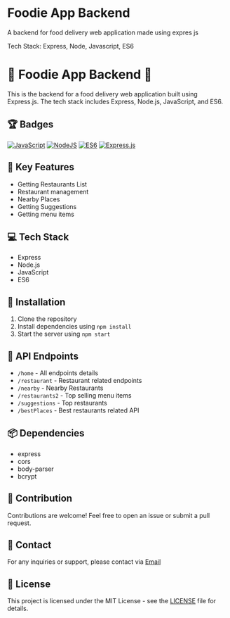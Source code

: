 # Foodie App Backend

A backend for food delivery web application made using expres js

Tech Stack: Express, Node, Javascript, ES6

# 🍔 Foodie App Backend 🍕

This is the backend for a food delivery web application built using Express.js. The tech stack includes Express, Node.js, JavaScript, and ES6.

## 🏆 Badges


[![JavaScript](https://img.shields.io/badge/JavaScript-ES6-yellow)](https://www.ecma-international.org/ecma-262/6.0/)
[![NodeJS](https://img.shields.io/badge/node.js-6DA55F?style=for-the-badge&logo=node.js&logoColor=white)](https://nodejs.org/en)
[![ES6](https://img.shields.io/badge/ES6-latest-brightgreen)](https://www.ecma-international.org/ecma-262/6.0/)
[![Express.js](https://img.shields.io/badge/express.js-%23404d59.svg?style=for-the-badge&logo=express&logoColor=%2361DAFB)](https://expressjs.com/)

## 🚀 Key Features

- Getting Restaurants List
- Restaurant management
- Nearby Places
- Getting Suggestions
- Getting menu items

## 💻 Tech Stack

- Express
- Node.js
- JavaScript
- ES6

## 📝 Installation

1. Clone the repository
2. Install dependencies using `npm install`
3. Start the server using `npm start`

## 📄 API Endpoints

- `/home` - All endpoints details
- `/restaurant` - Restaurant related endpoints
- `/nearby` - Nearby Restaurants
- `/restaurants2` - Top selling menu items
- `/suggestions` - Top restaurants
- `/bestPlaces` - Best restaurants related API

## 📦 Dependencies

- express
- cors
- body-parser
- bcrypt

## 🚧 Contribution

Contributions are welcome! Feel free to open an issue or submit a pull request.

## 📧 Contact

For any inquiries or support, please contact via [Email](mailto:enpvivek@.com)

## 📝 License

This project is licensed under the MIT License - see the [LICENSE](LICENSE) file for details.